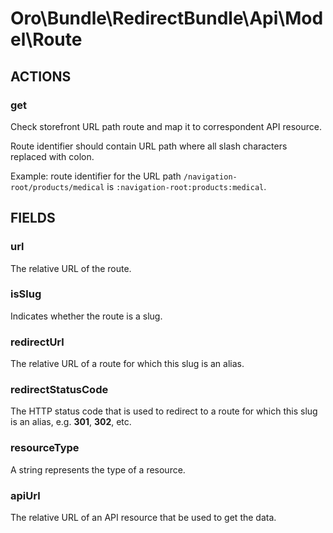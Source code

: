 # Oro\Bundle\RedirectBundle\Api\Model\Route

## ACTIONS

### get

Check storefront URL path route and map it to correspondent API resource.

Route identifier should contain URL path where all slash characters replaced with colon.

Example: route identifier for the URL path `/navigation-root/products/medical` is `:navigation-root:products:medical`.

## FIELDS

### url

The relative URL of the route.

### isSlug

Indicates whether the route is a slug.

### redirectUrl

The relative URL of a route for which this slug is an alias.

### redirectStatusCode

The HTTP status code that is used to redirect to a route for which this slug is an alias, e.g. **301**, **302**, etc.

### resourceType

A string represents the type of a resource.

### apiUrl

The relative URL of an API resource that be used to get the data.
